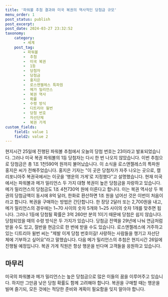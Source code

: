 ```yaml
---
title: '파워볼 추첨 결과와 미국 복권의 역사적인 당첨금 규모'
menu_order: 1
post_status: publish
post_excerpt: 
post_date: 2024-03-27 23:32:52
taxonomy:
    category:
        - 세계
    post_tag:
        - 파워볼
        -  추첨
        -  미국 복권
        -  1등
        -  당첨자
        -  당첨금
        -  홍지은
        -  로스앤젤레스 특파원
        -  메가 밀리언스
        -  복권 역사
        -  확률
        -  수령 방식
        -  디트리아 윌번
        -  당첨 번호
        -  자선단체
        -  복권 가게
custom_fields:
    field1: value 1
    field2: value 2
---
```


현지시간 25일에 진행된 파워볼 추첨에서 오늘의 당첨 번호는 23이라고 발표되었습니다. 그러나 미국 복권 파워볼의 1등 당첨자는 다시 한 번 나오지 않았습니다. 이번 추첨으로 당첨금은 총 1조 1천590억 원까지 불어났습니다. 이 소식을 로스앤젤레스의 특파원 홍지은 씨가 전해주었습니다.
홍지은 기자는 "이 곳은 당첨자가 자주 나오는 곳으로, 캘리포니아주 복권국에서는 이곳을 '행운의 가게'로 지정했다"고 설명했습니다. 현재 미국에서는 파워볼과 메가 밀리언스 두 가지 대형 복권이 높은 당첨금을 자랑하고 있습니다. 메가 밀리언스의 당첨금도 1조 4천730억 원에 이른다고 합니다. 이는 복권 역사상 두 복권의 당첨금액이 동시에 8억 달러, 한화로 환산하면 1조 원을 넘어선 것은 이번이 처음이라고 합니다.
복권을 구매하는 방법은 간단합니다. 한 장당 2달러 또는 2,700원을 내고, 메가 밀리언스의 경우에는 1~70 사이의 숫자 5개와 1~25 사이의 숫자 1개를 맞추면 됩니다. 그러나 1등에 당첨될 확률은 3억 260만 분의 1이기 때문에 당첨은 쉽지 않습니다. 
당첨되었을 때의 수령 방식은 두 가지가 있습니다. 당첨금 전액을 29년에 나눠 연금처럼 받을 수도 있고, 절반을 현금으로 한 번에 받을 수도 있습니다. 로스앤젤레스에 거주하고 있는 디트리아 윌번 씨는 "제발 이게 당첨 번호이길! 사랑하는 사람들을 챙기고 자선단체에 기부하고 싶어요"라고 말했습니다.
다음 메가 밀리언스의 추첨은 현지시간 26일에 진행될 예정입니다. 복권 가게 직원은 항상 행운을 빈다며 고객들을 응원하고 있습니다.
## 마무리
미국의 파워볼과 메가 밀리언스는 높은 당첨금으로 많은 이들의 꿈을 이루어주고 있습니다. 하지만 그만큼 낮은 당첨 확률도 함께 고려해야 합니다. 복권을 구매할 때는 행운을 빌며 즐기되, 모든 것에는 적당한 준비와 계획이 필요함을 잊지 말아야 합니다.
